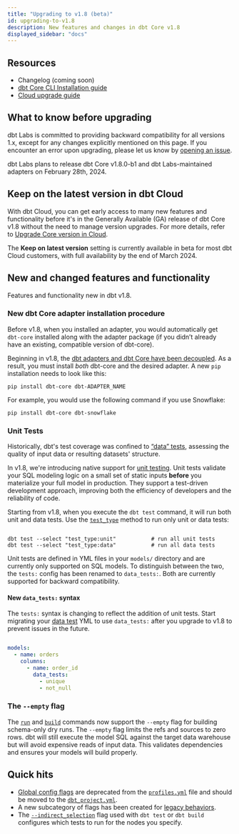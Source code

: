 ```yaml
---
title: "Upgrading to v1.8 (beta)"
id: upgrading-to-v1.8
description: New features and changes in dbt Core v1.8
displayed_sidebar: "docs"
---
```


## Resources

- Changelog (coming soon)
- [dbt Core CLI Installation guide](/docs/core/installation-overview)
- [Cloud upgrade guide](/docs/dbt-versions/upgrade-dbt-version-in-cloud)

## What to know before upgrading

dbt Labs is committed to providing backward compatibility for all versions 1.x, except for any changes explicitly mentioned on this page. If you encounter an error upon upgrading, please let us know by [opening an issue](https://github.com/dbt-labs/dbt-core/issues/new).

dbt Labs plans to release dbt Core v1.8.0-b1 and dbt Labs-maintained adapters on February 28th, 2024.

## Keep on the latest version in dbt Cloud

With dbt Cloud, you can get early access to many new features and functionality before it's in the Generally Available (GA) release of dbt Core v1.8 without the need to manage version upgrades. For more details, refer to [Upgrade Core version in Cloud](/docs/dbt-versions/upgrade-dbt-version-in-cloud).

The **Keep on latest version** setting is currently available in beta for most dbt Cloud customers, with full availability by the end of March 2024.

## New and changed features and functionality

Features and functionality new in dbt v1.8.

### New dbt Core adapter installation procedure

Before v1.8, when you installed an adapter, you would automatically get `dbt-core` installed along with the adapter package (if you didn’t already have an existing, compatible version of dbt-core).

Beginning in v1.8, the [dbt adapters and dbt Core have been decoupled](https://github.com/dbt-labs/dbt-adapters/discussions/87). As a result, you must install _both_ dbt-core and the desired adapter. A new `pip` installation needs to look like this:

```shell
pip install dbt-core dbt-ADAPTER_NAME
```

For example, you would use the following command if you use Snowflake:
```shell
pip install dbt-core dbt-snowflake
```

### Unit Tests

Historically, dbt's test coverage was confined to [“data” tests](/docs/build/data-tests), assessing the quality of input data or resulting datasets' structure.

In v1.8, we're introducing native support for [unit testing](/docs/build/unit-tests). Unit tests validate your SQL modeling logic on a small set of static inputs __before__ you materialize your full model in production. They support a test-driven development approach, improving both the efficiency of developers and the reliability of code.

Starting from v1.8, when you execute the `dbt test` command, it will run both unit and data tests. Use the [`test_type`](/reference/node-selection/methods#the-test_type-method) method to run only unit or data tests:

```shell

dbt test --select "test_type:unit"           # run all unit tests
dbt test --select "test_type:data"           # run all data tests

```

Unit tests are defined in YML files in your `models/` directory and are currently only supported on SQL models. To distinguish between the two, the `tests:` config has been renamed to `data_tests:`. Both are currently supported for backward compatibility.

#### New `data_tests:` syntax

The `tests:` syntax is changing to reflect the addition of unit tests. Start migrating your [data test](/docs/build/data-tests#new-test-syntax) YML to use `data_tests:` after you upgrade to v1.8 to prevent issues in the future.

```yml

models:
  - name: orders
    columns:
      - name: order_id
        data_tests:
          - unique
          - not_null


```

### The `--empty` flag

The [`run`](/reference/commands/run#the-`--empty`-flag) and [`build`](/reference/commands/build#the---empty-flag) commands now support the `--empty` flag for building schema-only dry runs. The `--empty` flag limits the refs and sources to zero rows. dbt will still execute the model SQL against the target data warehouse but will avoid expensive reads of input data. This validates dependencies and ensures your models will build properly.

## Quick hits

- [Global config flags](/reference/global-configs/about-global-configs) are deprecated from the [`profiles.yml`](/docs/core/connect-data-platform/profiles.yml) file and should be moved to the [`dbt_project.yml`](/reference/dbt_project.yml).
- A new subcategory of flags has been created for [legacy behaviors](/reference/global-configs/legacy-behaviors).
- The [`--indirect_selection`](/reference/global-configs/indirect-selection) flag used with `dbt test` or `dbt build` configures which tests to run for the nodes you specify.

